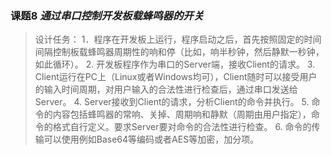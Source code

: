 ### 课题8 ***通过串口控制开发板载蜂鸣器的开关***
> 设计任务：
> 1．程序在开发板上运行，程序启动之后，首先按照固定的时间间隔控制板载蜂鸣器周期性的响和停（比如，响半秒钟，然后静默一秒钟，如此循环）。
> 2. 开发板程序作为串口的Server端，接收Client的请求。
> 3.	Client运行在PC上（Linux或者Windows均可），Client随时可以接受用户的输入时间周期，对用户输入的合法性进行检查后，通过串口发送给Server。
> 4.	Server接收到Client的请求，分析Client的命令并执行。
> 5.	命令的内容包括蜂鸣器的常响、关掉、周期响和静默（周期由用户指定），命令的格式自行定义。要求Server要对命令的合法性进行检查。
> 6.	命令的传输可以使用例如Base64等编码或者AES等加密，加分项。

